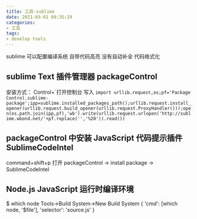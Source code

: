 ```yaml
---
title: 工具-sublime
date: 2021-03-01 09:35:29
categories:
- 工具
tags:
- develop tools
---
```


sublime 可以配置编译系统
自带代码高亮
没有自动补全
代码格式化
<!--more-->

## sublime Text 插件管理器 packageControl
安装方式：
Control+\`打开控制台 写入 `import urllib.request,os;pf='Package Control.sublime-package';ipp=sublime.installed_packages_path();urllib.request.install_opener(urllib.request.build_opener(urllib.request.ProxyHandler()));open(os.path.join(ipp,pf),'wb').write(urllib.request.urlopen('http://sublime.wbond.net/'+pf.replace('','%20')).read())`

## packageControl 中安装 JavaScript 代码提示插件 SublimeCodeIntel
command+shift+p 打开 packageControl -> install package -> SublimeCodeIntel

## Node.js JavaScript 运行时编译环境
$ which node
Tools->Build System->New Build System
{
  'cmd': [which node, '$file'],
  'selector': 'source.js'
}
